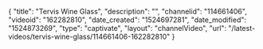 {
    "title": "Tervis Wine Glass",
    "description": "",
    "channelid": "114661406",
    "videoid": "162282810",
    "date_created": "1524697281",
    "date_modified": "1524873269",
    "type": "captivate",
    "layout": "channelVideo",
    "url": "\/latest-videos\/tervis-wine-glass\/114661406-162282810"
}
